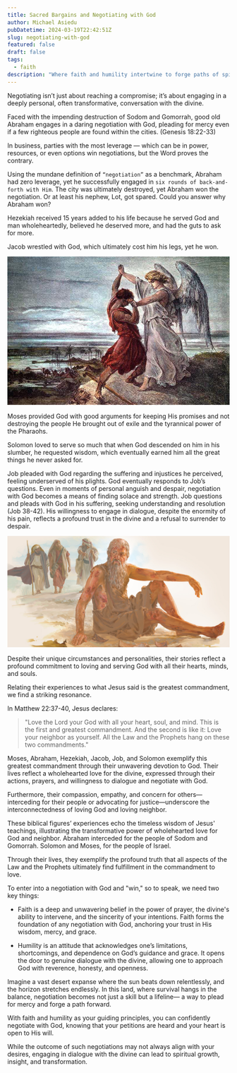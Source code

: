 ```yaml
---
title: Sacred Bargains and Negotiating with God
author: Michael Asiedu
pubDatetime: 2024-03-19T22:42:51Z
slug: negotiating-with-god
featured: false
draft: false
tags:
  - faith
description: "Where faith and humility intertwine to forge paths of spiritual transformation and victory."
---
```


Negotiating isn’t just about reaching a compromise; it’s about engaging in a deeply personal, often transformative, conversation with the divine.

Faced with the impending destruction of Sodom and Gomorrah, good old Abraham engages in a daring negotiation with God, pleading for mercy even if a few righteous people are found within the cities. (Genesis 18:22-33)

In business, parties with the most leverage — which can be in power, resources, or even options win negotiations, but the Word proves the contrary.

Using the mundane definition of `“negotiation”` as a benchmark, Abraham had zero leverage, yet he successfully engaged in `six rounds of back-and-forth with Him`. The city was ultimately destroyed, yet Abraham won the negotiation. Or at least his nephew, Lot, got spared. Could you answer why Abraham won?

Hezekiah received 15 years added to his life because he served God and man wholeheartedly, believed he deserved more, and had the guts to ask for more.

Jacob wrestled with God, which ultimately cost him his legs, yet he won.

![img](../../assets/images/jacob.jpg)

Moses provided God with good arguments for keeping His promises and not destroying the people He brought out of exile and the tyrannical power of the Pharaohs.

Solomon loved to serve so much that when God descended on him in his slumber, he requested wisdom, which eventually earned him all the great things he never asked for.

Job pleaded with God regarding the suffering and injustices he perceived, feeling underserved of his plights. God eventually responds to Job’s questions. Even in moments of personal anguish and despair, negotiation with God becomes a means of finding solace and strength. Job questions and pleads with God in his suffering, seeking understanding and resolution (Job 38-42). His willingness to engage in dialogue, despite the enormity of his pain, reflects a profound trust in the divine and a refusal to surrender to despair.

![img](../../assets/images/job.jpg)

Despite their unique circumstances and personalities, their stories reflect a profound commitment to loving and serving God with all their hearts, minds, and souls.

Relating their experiences to what Jesus said is the greatest commandment, we find a striking resonance.

In Matthew 22:37-40, Jesus declares:

> "Love the Lord your God with all your heart, soul, and mind. This is the first and greatest commandment. And the second is like it: Love your neighbor as yourself. All the Law and the Prophets hang on these two commandments."

Moses, Abraham, Hezekiah, Jacob, Job, and Solomon exemplify this greatest commandment through their unwavering devotion to God. Their lives reflect a wholehearted love for the divine, expressed through their actions, prayers, and willingness to dialogue and negotiate with God.

Furthermore, their compassion, empathy, and concern for others—interceding for their people or advocating for justice—underscore the interconnectedness of loving God and loving neighbor.

These biblical figures’ experiences echo the timeless wisdom of Jesus' teachings, illustrating the transformative power of wholehearted love for God and neighbor. Abraham interceded for the people of Sodom and Gomorrah. Solomon and Moses, for the people of Israel.

Through their lives, they exemplify the profound truth that all aspects of the Law and the Prophets ultimately find fulfillment in the commandment to love.

To enter into a negotiation with God and "win," so to speak, we need two key things:

- Faith is a deep and unwavering belief in the power of prayer, the divine's ability to intervene, and the sincerity of your intentions. Faith forms the foundation of any negotiation with God, anchoring your trust in His wisdom, mercy, and grace.

- Humility is an attitude that acknowledges one’s limitations, shortcomings, and dependence on God’s guidance and grace. It opens the door to genuine dialogue with the divine, allowing one to approach God with reverence, honesty, and openness.

Imagine a vast desert expanse where the sun beats down relentlessly, and the horizon stretches endlessly. In this land, where survival hangs in the balance, negotiation becomes not just a skill but a lifeline— a way to plead for mercy and forge a path forward.

With faith and humility as your guiding principles, you can confidently negotiate with God, knowing that your petitions are heard and your heart is open to His will.

While the outcome of such negotiations may not always align with your desires, engaging in dialogue with the divine can lead to spiritual growth, insight, and transformation.
